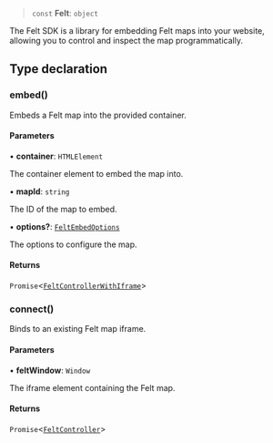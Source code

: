 > `const` **Felt**: `object`

The Felt SDK is a library for embedding Felt maps into your website,
allowing you to control and inspect the map programmatically.

## Type declaration

### embed()

Embeds a Felt map into the provided container.

#### Parameters

• **container**: `HTMLElement`

The container element to embed the map into.

• **mapId**: `string`

The ID of the map to embed.

• **options?**: [`FeltEmbedOptions`](../../types/interfaces/FeltEmbedOptions.md)

The options to configure the map.

#### Returns

`Promise`\<[`FeltControllerWithIframe`](../../types/interfaces/FeltControllerWithIframe.md)\>

### connect()

Binds to an existing Felt map iframe.

#### Parameters

• **feltWindow**: `Window`

The iframe element containing the Felt map.

#### Returns

`Promise`\<[`FeltController`](../../types/interfaces/FeltController.md)\>
